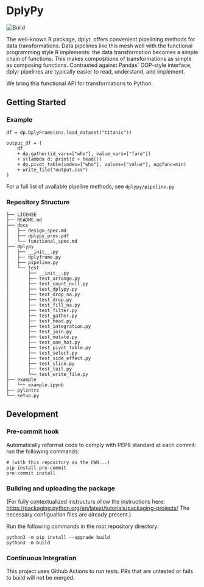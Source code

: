 # DplyPy
![Build](https://github.com/ccharp/dplyPY/actions/workflows/python-package/badge.svg)


The well-known R package, dplyr, offers convenient pipelining methods for data transformations. Data pipelines like this mesh well with the functional programming style R implements: the data transformation becomes a simple chain of functions. This makes compositions of transformations as simple as composing functions. Contrasted against Pandas' OOP-style interface, dplyr pipelines are typically easier to read, understand, and implement.

We bring this functional API for transformations to Python. 

## Getting Started

### Example
```
df = dp.DplyFrame(sns.load_dataset("titanic"))

output_df = (
    df 
    + dp.gather(id_vars=["who"], value_vars=["fare"])
    + s(lambda d: print(d + head())
    + dp.pivot_table(index=["who"], values=["value"], aggfunc=min)
    + write_file("output.csv")
)
```

For a full list of available pipeline methods, see `dplypy/pipeline.py`
### Repository Structure
```
├── LICENSE
├── README.md
├── docs
│   ├── design_spec.md
│   ├── dplypy_pres.pdf
│   └── functional_spec.md
├── dplypy
│   ├── __init__.py
│   ├── dplyframe.py
│   ├── pipeline.py
│   └── test
│       ├── __init__.py
│       ├── test_arrange.py
│       ├── test_count_null.py
│       ├── test_dplypy.py
│       ├── test_drop_na.py
│       ├── test_drop.py
│       ├── test_fill_na.py
│       ├── test_filter.py
│       ├── test_gather.py
│       ├── test_head.py
│       ├── test_integration.py
│       ├── test_join.py
│       ├── test_mutate.py
│       ├── test_one_hot.py
│       ├── test_pivot_table.py
│       ├── test_select.py
│       ├── test_side_effect.py
│       ├── test_slice.py
│       ├── test_tail.py
│       └── test_write_file.py
├── example
│   └── example.ipynb
├── pylintrc
└── setup.py
```

## Development
### Pre-commit hook

Automatically reformat code to comply with PEP8 standard at each commit: run the following commands:
```
# (with this repository as the CWD...)
pip install pre-commit
pre-commit install
```

### Building and uploading the package
(For fully contextualized instructurs ollow the instructions here: https://packaging.python.org/en/latest/tutorials/packaging-projects/
The necessary configuation files are already present.)

Run the following commands in the root repository directory:
```
python3 -m pip install --upgrade build
python3 -m build

```

### Continuous Integration
This project uses Github Actions to run tests. PRs that are untested or fails to build will not be merged.  
